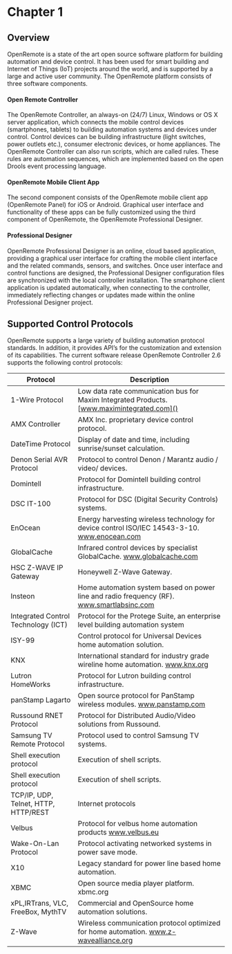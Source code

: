 # Chapter 1
## Overview
OpenRemote is a state of the art open source software platform for building automation and device control. It has been used for smart building and Internet of Things (IoT) projects around the world, and is supported by a large and active user community. The OpenRemote platform consists of three software components. 
#### Open Remote Controller
The OpenRemote Controller, an always-on (24/7) Linux, Windows or OS X server application, which connects the mobile control devices (smartphones, tablets) to building automation systems and devices under control. Control devices can be building infrastructure (light switches, power outlets etc.), consumer electronic devices, or home appliances. The OpenRemote Controller can also run scripts, which are called rules. These rules are automation sequences, which are implemented based on the open Drools event processing language. 
#### OpenRemote Mobile Client App
The second component consists of the OpenRemote mobile client app (OpenRemote Panel) for iOS or Android. Graphical user interface and functionality of these apps can be fully customized using the third component of OpenRemote, the OpenRemote Professional Designer. 
#### Professional Designer
OpenRemote Professional Designer is an online, cloud based application, providing a graphical user interface for crafting the mobile client interface and the related commands, sensors, and switches. Once user interface and control functions are designed, the Professional Designer configuration files are synchronized with the local controller installation. The smartphone client application is updated automatically, when connecting to the controller, immediately reflecting changes or updates made within the online Professional Designer project. 
## Supported Control Protocols
OpenRemote supports a large variety of building automation protocol standards. In addition, it provides API’s for the customization and extension of its capabilities. The current software release OpenRemote Controller 2.6 supports the following control protocols:

| Protocol                    | Description       |
|--------------------------------------|----------------------------------------------------------------------------------------------|
| 1-Wire Protocol                       | Low data rate communication bus for Maxim Integrated Products. [www.maximintegrated.com]()                                               |
| AMX Controller                       | AMX Inc. proprietary device control protocol.                                                |
| DateTime Protocol                    | Display of date and time, including sunrise/sunset calculation.                              |
| Denon Serial AVR Protocol            | Protocol to control Denon / Marantz audio / video/ devices.                                  |
| Domintell                            | Protocol for Domintell building control infrastructure.                                      |
| DSC IT-100                           | Protocol for DSC (Digital Security Controls) systems.                                        |
| EnOcean                              | Energy harvesting wireless technology for device control ISO/IEC 14543-3-10. www.enocean.com |
| GlobalCache                          | Infrared control devices by specialist GlobalCache. www.globalcache.com                      |
| HSC Z-WAVE IP Gateway                | Honeywell Z-Wave Gateway.                                                                    |
| Insteon                              | Home automation system based on power line and radio frequency (RF). www.smartlabsinc.com    |
| Integrated Control Technology (ICT)  | Protocol for the Protege Suite, an enterprise level building automation system               |
| ISY-99                               | Control protocol for Universal Devices home automation solution.                             |
| KNX                                  | International standard for industry grade wireline home automation. www.knx.org              |
| Lutron HomeWorks                     | Protocol for Lutron building control infrastructure.                                         |
| panStamp Lagarto                     | Open source protocol for PanStamp wireless modules. www.panstamp.com                         |
| Russound RNET Protocol               | Protocol for Distributed Audio/Video solutions from Russound.                                |
| Samsung TV Remote Protocol           | Protocol used to control Samsung TV systems.                                                 |
| Shell execution protocol             | Execution of shell scripts.                                                                  |
| Shell execution protocol             | Execution of shell scripts.                                                                  |
| TCP/IP, UDP, Telnet, HTTP, HTTP/REST | Internet protocols                                                                           |
| Velbus                               | Protocol for velbus home automation products www.velbus.eu                                   |
| Wake-On-Lan Protocol                 | Protocol activating networked systems in power save mode.                                    |
| X10                                  | Legacy standard for power line based home automation.                                        |
| XBMC                                 | Open source media player platform. xbmc.org                                                  |
| xPL,IRTrans, VLC, FreeBox, MythTV    | Commercial and OpenSource home automation solutions.                                         |
| Z-Wave                               | Wireless communication protocol optimized for home automation. www.z-wavealliance.org 
